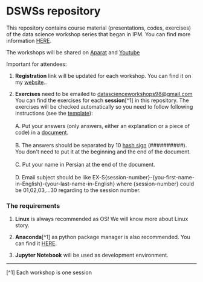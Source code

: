 # DSWSs repository

This repository contains course material (presentations, codes, exercises) of the data science workshop series that began in IPM. You can find more information [HERE](http://physics.ipm.ac.ir/~vafaei/ "VafaeiSadr's website").

The workshops will be shared on [Aparat](https://www.aparat.com/datasience) and [Youtube](https://www.youtube.com/channel/UC2ppE4804cJoCULRIgZo3VA)

Important for attendees:

  1. **Registration** link will be updated for each workshop. You can find it on my [website](http://physics.ipm.ac.ir/~vafaei/ "VafaeiSadr's website")..

  2. **Exercises** need to be emailed to <datascienceworkshops98@gmail.com>
    You can find the exercises for each **session**[^1] in this repository. The exercises will be checked automatically so you need to follow following instructions (see the [template](./S01/answers_template)):<br/><br/>
        A. Put your answers (only answers, either an explanation or a piece of code) in a [document](https://linoxide.com/linux-how-to/learn-how-create-file-linux-terminal/).<br/><br/>
        B. The answers should be separated by 10 [hash sign](https://en.wikipedia.org/wiki/Number_sign) (##########). 
            You don't need to put it at the beginning and the end of the document.<br/><br/>
        C. Put your name in Persian at the end of the document.<br/><br/>
        D. Email subject should be like EX-S{session-number}-{you-first-name-in-English}-{your-last-name-in-English} 
            where {session-number} could be 01,02,03,...30 regarding to the session number.<br/>

### The requirements

  1. **Linux** is always recommended as OS! We will know more about Linux story.

  2. **Anaconda**[^1] as python package manager is also recommended. 
  You can find it [HERE](https://anaconda.org/ "Anaconda website").
  
  3. **Jupyter Notebook** will be used as development environment.
  

<hr>
[^1] Each workshop is one session <br/>
